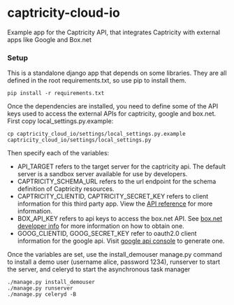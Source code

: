 captricity-cloud-io
===================

Example app for the Captricity API, that integrates Captricity with external apps like Google and Box.net

### Setup
This is a standalone django app that depends on some libraries. They are all defined in the root requirements.txt, so use pip to install them.

    pip install -r requirements.txt

Once the dependencies are installed, you need to define some of the API keys used to access the external APIs for captricity, google and box.net.
First copy local_settings.py.example:
    
    cp captricity_cloud_io/settings/local_settings.py.example captricity_cloud_io/settings/local_settings.py

Then specify each of the variables:
- API_TARGET refers to the target server for the captricity api. The default server is a sandbox server available for use by developers.
- CAPTRICITY_SCHEMA_URL refers to the url endpoint for the schema definition of Captricity resources.
- CAPTRICITY_CLIENTID, CAPTRICITY_SECRET_KEY refers to client information for this third party app. View the [API reference](https://shreddr.captricity.com) for more information.
- BOX_API_KEY refers to api keys to access the box.net API. See [box.net developer info](http://developers.box.net/w/page/12923958/Welcome%20to%20the%20Box%20Platform) for more information on how to obtain one.
- GOOG_CLIENTID, GOOG_SECRET_KEY refer to oauth2.0 client information for the google api. Visit [google api console](https://code.google.com/apis/console/b/0/#project:353663790589) to generate one.

Once the variables are set, use the install_demouser manage.py command to install a demo user (username alice, password 1234), runserver to start the server, and celeryd to start the asynchronous task manager

    ./manage.py install_demouser
    ./manage.py runserver
    ./manage.py celeryd -B

